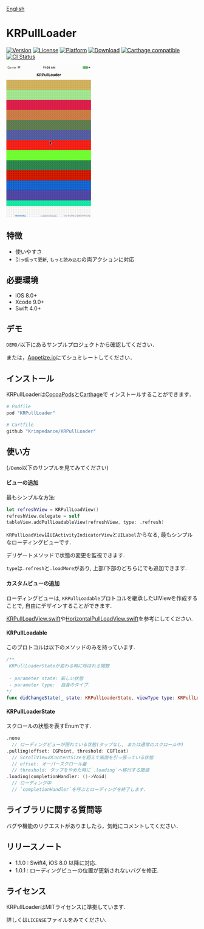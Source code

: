 [English](./README.md)

# KRPullLoader

[![Version](https://img.shields.io/cocoapods/v/KRPullLoader.svg?style=flat)](http://cocoapods.org/pods/KRPullLoader)
[![License](https://img.shields.io/cocoapods/l/KRPullLoader.svg?style=flat)](http://cocoapods.org/pods/KRPullLoader)
[![Platform](https://img.shields.io/cocoapods/p/KRPullLoader.svg?style=flat)](http://cocoapods.org/pods/KRPullLoader)
[![Download](https://img.shields.io/cocoapods/dt/KRPullLoader.svg?style=flat)](http://cocoapods.org/pods/KRPullLoader)
[![Carthage compatible](https://img.shields.io/badge/Carthage-compatible-4BC51D.svg?style=flat)](https://github.com/Carthage/Carthage)
[![CI Status](http://img.shields.io/travis/krimpedance/KRPullLoader.svg?style=flat)](https://travis-ci.org/krimpedance/KRPullLoader)

<img src="./Resources/demo.gif" height=400>

## 特徴
- 使いやすさ
- `引っ張って更新`, `もっと読み込む`の両アクションに対応

## 必要環境
- iOS 8.0+
- Xcode 9.0+
- Swift 4.0+

## デモ
`DEMO/`以下にあるサンプルプロジェクトから確認してください．

または，[Appetize.io](https://appetize.io/app/d17hjrvt0fm9mfg2crmqbu4qx4)にてシュミレートしてください．

## インストール
KRPullLoaderは[CocoaPods](http://cocoapods.org)と[Carthage](https://github.com/Carthage/Carthage)で
インストールすることができます．

```ruby
# Podfile
pod "KRPullLoader"
```

```ruby
# Cartfile
github "Krimpedance/KRPullLoader"
```

## 使い方
(`/Demo`以下のサンプルを見てみてください)

#### ビューの追加

最もシンプルな方法:

```swift
let refreshView = KRPullLoadView()
refreshView.delegate = self
tableView.addPullLoadableView(refreshView, type: .refresh)
```

`KRPullLoadView`は`UIActivityIndicatorView`と`UILabel`からなる, 最もシンプルなローディングビューです.

デリゲートメソッドで状態の変更を監視できます.

`type`は`.refresh`と`.loadMore`があり, 上部/下部のどちらにでも追加できます.

#### カスタムビューの追加

ローディングビューは, `KRPullLoadable`プロトコルを継承したUIViewを作成することで,
自由にデザインすることができます.

[KRPullLoadView.swift](./KRPullLoader/Classes/KRPullLoadView.swift)や[HorizontalPullLoadView.swift](./DEMO/KRPullLoaderDemo/HorizontalPullLoadView.swift)を参考にしてください.

#### KRPullLoadable

このプロトコルは以下のメソッドのみを持っています.

```swift
/**
 KRPullLoaderStateが変わる時に呼ばれる関数

 - parameter state: 新しい状態
 - parameter type:  自身のタイプ.
*/
func didChangeState(_ state: KRPullLoaderState, viewType type: KRPullLoaderType)
```

#### KRPullLoaderState

スクロールの状態を表すEnumです.

```swift
.none
  // ローディングビューが隠れている状態(タップなし, または通常のスクロール中)
.pulling(offset: CGPoint, threshold: CGFloat)
  // ScrollViewのContentSizeを超えて画面を引っ張っている状態
  // offset: オーバースクロール量
  // threshold: タップをやめた時に`.loading`へ移行する閾値
.loading(completionHandler: ()->Void)
  // ローディング中
  // `completionHandler`を呼ぶとローディングを終了します.
```

## ライブラリに関する質問等
バグや機能のリクエストがありましたら，気軽にコメントしてください．

## リリースノート
- 1.1.0 : Swift4, iOS 8.0 以降に対応.
- 1.0.1 : ローディングビューの位置が更新されないバグを修正.

## ライセンス
KRPullLoaderはMITライセンスに準拠しています.

詳しくは`LICENSE`ファイルをみてください.
